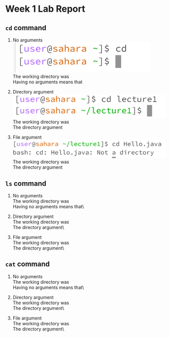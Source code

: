 # Week 1 Lab Report
## `cd` command

1. No arguments  
![Image](cdnoargs.PNG)  
The working directory was  
Having no arguments means that  

3. Directory argument  
![Image](cddirectoryarg.PNG)  
The working directory was  
The directory argument  

4. File argument  
![Image](cdfilearg.PNG)  
The working directory was  
The directory argument  


## `ls` command
1. No arguments\
The working directory was\
Having no arguments means that\

2. Directory argument\
The working directory was\
The directory argument\

3. File argument\
The working directory was\
The directory argument\


## `cat` command
1. No arguments\
The working directory was\
Having no arguments means that\

2. Directory argument\
The working directory was\
The directory argument\

3. File argument\
The working directory was\
The directory argument\


